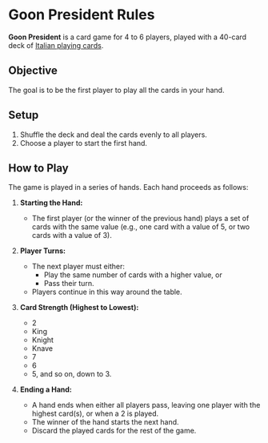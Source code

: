 # Goon President Rules

**Goon President** is a card game for 4 to 6 players, played with a 40-card deck of [Italian playing cards](https://en.wikipedia.org/wiki/Italian_playing_cards).

## Objective

The goal is to be the first player to play all the cards in your hand.

## Setup

1. Shuffle the deck and deal the cards evenly to all players.
2. Choose a player to start the first hand.

## How to Play

The game is played in a series of hands. Each hand proceeds as follows:

1. **Starting the Hand:**  
   - The first player (or the winner of the previous hand) plays a set of cards with the same value (e.g., one card with a value of 5, or two cards with a value of 3).
  
2. **Player Turns:**  
   - The next player must either:
     - Play the same number of cards with a higher value, or
     - Pass their turn.
   - Players continue in this way around the table.

3. **Card Strength (Highest to Lowest):**  
   - 2  
   - King  
   - Knight  
   - Knave  
   - 7  
   - 6  
   - 5, and so on, down to 3.

4. **Ending a Hand:**  
   - A hand ends when either all players pass, leaving one player with the highest card(s), or when a 2 is played.
   - The winner of the hand starts the next hand.
   - Discard the played cards for the rest of the game.

